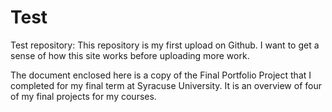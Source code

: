 # Test

Test repository: This repository is my first upload on Github. I want to get a sense of how this site works before uploading more work.

The document enclosed here is a copy of the Final Portfolio Project that I completed for my final term at Syracuse University. It is an overview of four of my final projects for my courses.
